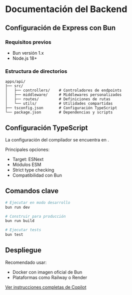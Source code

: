 # Documentación del Backend

## Configuración de Express con Bun

### Requisitos previos
- Bun versión 1.x
- Node.js 18+

### Estructura de directorios
```
apps/api/
├── src/
│   ├── controllers/    # Controladores de endpoints
│   ├── middleware/     # Middlewares personalizados
│   ├── routes/         # Definiciones de rutas
│   └── utils/          # Utilidades compartidas
├── tsconfig.json       # Configuración TypeScript
└── package.json        # Dependencias y scripts
```

## Configuración TypeScript
La configuración del compilador se encuentra en <mcfile name="tsconfig.json" path="apps/api/tsconfig.json"></mcfile>.

Principales opciones:
- Target: ESNext
- Módulos ESM
- Strict type checking
- Compatibilidad con Bun

## Comandos clave

```bash
# Ejecutar en modo desarrollo
bun run dev

# Construir para producción
bun run build

# Ejecutar tests
bun test
```

## Despliegue
Recomendado usar:
- Docker con imagen oficial de Bun
- Plataformas como Railway o Render

[Ver instrucciones completas de Copilot](../../.github/copilot-instructions.md)